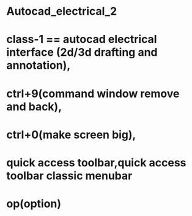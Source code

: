 # Autocad_electrical_2
# class-1 == autocad electrical interface (2d/3d drafting and annotation),
# ctrl+9(command window remove and back),
# ctrl+0(make screen big),
# quick access toolbar,quick access toolbar classic menubar
# op(option)
            
